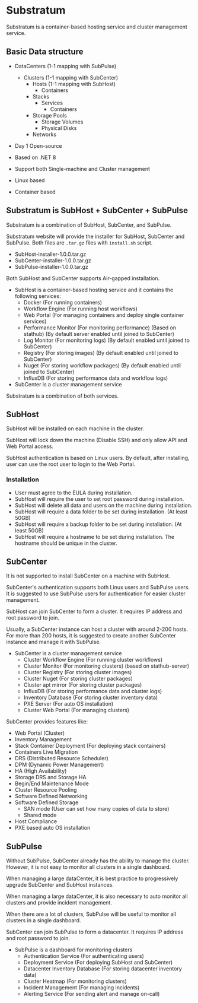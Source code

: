 # Substratum

Substratum is a container-based hosting service and cluster management service.

## Basic Data structure

* DataCenters (1-1 mapping with SubPulse)
  * Clusters (1-1 mapping with SubCenter)
    * Hosts (1-1 mapping with SubHost)
      * Containers
    * Stacks
      * Services
        * Containers
    * Storage Pools
      * Storage Volumes
      * Physical Disks
    * Networks

* Day 1 Open-source
* Based on .NET 8
* Support both Single-machine and Cluster management
* Linux based
* Container based

## Substratum is SubHost + SubCenter + SubPulse

Substratum is a combination of SubHost, SubCenter, and SubPulse.

Substratum website will provide the installer for SubHost, SubCenter and SubPulse. Both files are `.tar.gz` files with `install.sh` script.

* SubHost-installer-1.0.0.tar.gz
* SubCenter-installer-1.0.0.tar.gz
* SubPulse-installer-1.0.0.tar.gz

Both SubHost and SubCenter supports Air-gapped installation.

* SubHost is a container-based hosting service and it contains the following services:
  * Docker (For running containers)
  * Workflow Engine (For running host workflows)
  * Web Portal (For managing containers and deploy single container services)
  * Performance Monitor (For monitoring performance) (Based on stathub) (By default server enabled until joined to SubCenter)
  * Log Monitor (For monitoring logs) (By default enabled until joined to SubCenter)
  * Registry (For storing images) (By default enabled until joined to SubCenter)
  * Nuget (For storing workflow packages) (By default enabled until joined to SubCenter)
  * InfluxDB (For storing performance data and workflow logs)
* SubCenter is a cluster management service

Substratum is a combination of both services.

## SubHost

SubHost will be installed on each machine in the cluster.

SubHost will lock down the machine (Disable SSH) and only allow API and Web Portal access.

SubHost authentication is based on Linux users. By default, after installing, user can use the root user to login to the Web Portal.

### Installation

* User must agree to the EULA during installation.
* SubHost will require the user to set root password during installation.
* SubHost will delete all data and users on the machine during installation.
* SubHost will require a data folder to be set during installation. (At least 50GB)
* SubHost will require a backup folder to be set during installation. (At least 50GB)
* SubHost will require a hostname to be set during installation. The hostname should be unique in the cluster.

## SubCenter

It is not supported to install SubCenter on a machine with SubHost.

SubCenter's authentication supports both Linux users and SubPulse users. It is suggested to use SubPulse users for authentication for easier cluster management.

SubHost can join SubCenter to form a cluster. It requires IP address and root password to join.

Usually, a SubCenter instance can host a cluster with around 2-200 hosts. For more than 200 hosts, it is suggested to create another SubCenter instance and manage it with SubPulse.

* SubCenter is a cluster management service
  * Cluster Workflow Engine (For running cluster workflows)
  * Cluster Monitor (For monitoring clusters) (based on stathub-server)
  * Cluster Registry (For storing cluster images)
  * Cluster Nuget (For storing cluster packages)
  * Cluster apt mirror (For storing cluster packages)
  * InfluxDB (For storing performance data and cluster logs)
  * Inventory Database (For storing cluster inventory data)
  * PXE Server (For auto OS installation)
  * Cluster Web Portal (For managing clusters)

SubCenter provides features like:

* Web Portal (Cluster)
* Inventory Management
* Stack Container Deployment (For deploying stack containers)
* Containers Live Migration
* DRS (Distributed Resource Scheduler)
* DPM (Dynamic Power Management)
* HA (High Availability)
* Storage DRS and Storage HA
* Begin/End Maintenance Mode
* Cluster Resource Pooling
* Software Defined Networking
* Software Defined Storage
  * SAN mode (User can set how many copies of data to store)
  * Shared mode
* Host Compliance
* PXE based auto OS installation

## SubPulse

Without SubPulse, SubCenter already has the ability to manage the cluster. However, it is not easy to monitor all clusters in a single dashboard.

When managing a large dataCenter, it is best practice to progressively upgrade SubCenter and SubHost instances.

When managing a large dataCenter, it is also necessary to auto monitor all clusters and provide incident management.

When there are a lot of clusters, SubPulse will be useful to monitor all clusters in a single dashboard.

SubCenter can join SubPulse to form a datacenter. It requires IP address and root password to join.

* SubPulse is a dashboard for monitoring clusters
  * Authentication Service (For authenticating users)
  * Deployment Service (For deploying SubHost and SubCenter)
  * Datacenter Inventory Database (For storing datacenter inventory data)
  * Cluster Heatmap (For monitoring clusters)
  * Incident Management (For managing incidents)
  * Alerting Service (For sending alert and manage on-call)
